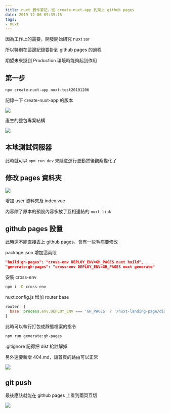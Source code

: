 ```yaml
---
title: nuxt 實作筆記，從 create-nuxt-app 到架上 github pages
date: 2019-12-06 09:39:15
tags:
- nuxt
---
```


因為工作上的需要，開發開始研究 nuxt ssr

所以特別在這邊紀錄要掛到 github pages 的過程

期望未來掛到 Production 環境時能夠起到作用

## 第一步

```bash
npx create-nuxt-app nuxt-test20191206
```

記錄一下 create-nuxt-app 的版本

![](https://i.imgur.com/YkumpVf.png)

產生的整包專案結構

![](https://i.imgur.com/ZN9IPrg.png)

## 本地測試伺服器

此時就可以 `npm run dev` 來隨意進行更動然後觀察變化了

## 修改 pages 資料夾

![](https://i.imgur.com/YAuMOOH.png)

增加 user 資料夾及 index.vue

內容除了原本的預設內容多放了互相連結的 `nuxt-link`

## github pages 設置

此時還不能直接丟上 github pages，會有一些毛病要修改

package.json 增加這兩段

```json
"build:gh-pages": "cross-env DEPLOY_ENV=GH_PAGES nuxt build",
"generate:gh-pages": "cross-env DEPLOY_ENV=GH_PAGES nuxt generate"
```

安裝 cross-env

```bash
npm i -D cross-env
```

nuxt.config.js 增加 router base

```javascript
router: {
  base: process.env.DEPLOY_ENV === 'GH_PAGES' ? '/nuxt-landing-page/dist/' : '/'
}
```

此時可以執行打包成靜態檔案的指令

```bash
npm run generate:gh-pages
```

.gitignore 記得把 dist 給註解掉

另外還要新增 404.md，讓首頁的路由可以正常

![](https://i.imgur.com/XWvFWyz.png)

## git push

最後應該就能在 github pages 上看到兩頁互切

![](https://i.imgur.com/563awVW.gif)

